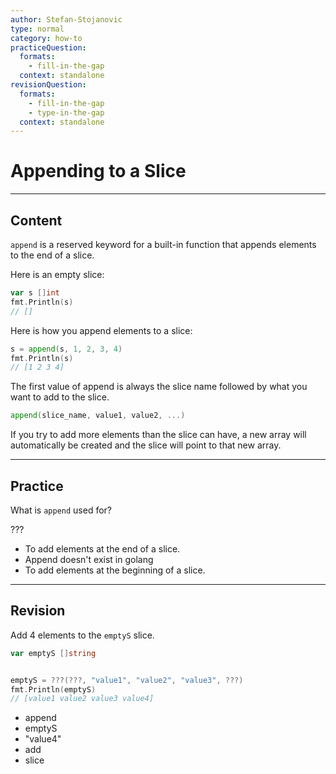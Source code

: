 ```yaml
---
author: Stefan-Stojanovic
type: normal
category: how-to
practiceQuestion:
  formats:
    - fill-in-the-gap
  context: standalone
revisionQuestion:
  formats:
    - fill-in-the-gap
    - type-in-the-gap
  context: standalone
---
```


# Appending to a Slice


---

## Content

`append` is a reserved keyword for a built-in function that appends elements to the end of a slice.

Here is an empty slice:

```go
var s []int
fmt.Println(s)
// []
```

Here is how you append elements to a slice:

```go
s = append(s, 1, 2, 3, 4)
fmt.Println(s)
// [1 2 3 4]
```

The first value of append is always the slice name followed by what you want to add to the slice.

```go
append(slice_name, value1, value2, ...)
```

If you try to add more elements than the slice can have, a new array will automatically be created and the slice will point to that new array.


---

## Practice

What is `append` used for?

???

- To add elements at the end of a slice.
- Append doesn't exist in golang
- To add elements at the beginning of a slice.


---

## Revision

Add 4 elements to the `emptyS` slice.

```go
var emptyS []string


emptyS = ???(???, "value1", "value2", "value3", ???)
fmt.Println(emptyS)
// [value1 value2 value3 value4]

```

- append
- emptyS
- "value4"
- add
- slice
